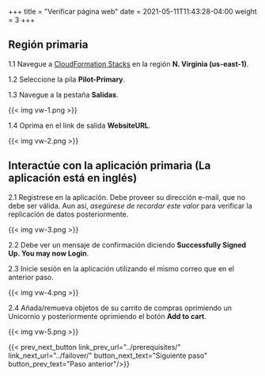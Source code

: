+++
title = "Verificar página web"
date =  2021-05-11T11:43:28-04:00
weight = 3
+++

## Región primaria

1.1 Navegue a [CloudFormation Stacks](https://console.aws.amazon.com/cloudformation/home?region=us-east-1#/stacks/) en la región **N. Virginia (us-east-1)**.

1.2 Seleccione la pila **Pilot-Primary**.

1.3 Navegue a la pestaña **Salidas**.

{{< img vw-1.png >}}

1.4 Oprima en el link de salida **WebsiteURL**.

{{< img vw-2.png >}}

## Interactúe con la aplicación primaria (La aplicación está en inglés)

2.1 Registrese en la aplicación. Debe proveer su dirección e-mail, que no debe ser válida. Aun así, _asegúrese de recordar este valor_ para verificar la replicación de datos posteriormente.

{{< img vw-3.png >}}

2.2 Debe ver un mensaje de confirmación diciendo **Successfully Signed Up. You may now Login**.

2.3 Inicie sesión en la aplicación utilizando el mismo correo que en el anterior paso.

{{< img vw-4.png >}}

2.4 Añada/remueva objetos de su carrito de compras oprimiendo un Unicornio y posteriormente oprimiendo el botón **Add to cart**.

{{< img vw-5.png >}}

{{< prev_next_button link_prev_url="../prerequisites/" link_next_url="../failover/" button_next_text="Siguiente paso" button_prev_text="Paso anterior"/>}}
